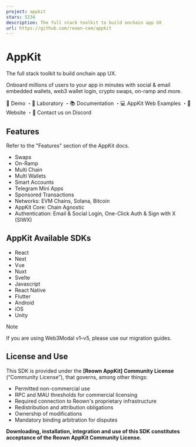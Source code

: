 ```yaml
---
project: appkit
stars: 5234
description: The full stack toolkit to build onchain app UX
url: https://github.com/reown-com/appkit
---
```


AppKit
======

The full stack toolkit to build onchain app UX.

Onboard millions of users to your app in minutes with social & email embedded wallets, web3 wallet login, crypto swaps, on-ramp and more.

🛝 Demo ・🧪 Laboratory ・📚 Documentation ・💻 AppKit Web Examples ・🔗 Website ・🛟 Contact us on Discord

Features
--------

Refer to the "Features" section of the AppKit docs.

-   Swaps
-   On-Ramp
-   Multi Chain
-   Multi Wallets
-   Smart Accounts
-   Telegram Mini Apps
-   Sponsored Transactions
-   Networks: EVM Chains, Solana, Bitcoin
-   AppKit Core: Chain Agnostic
-   Authentication: Email & Social Login, One-Click Auth & Sign with X (SIWX)

AppKit Available SDKs
---------------------

-   React
-   Next
-   Vue
-   Nuxt
-   Svelte
-   Javascript
-   React Native
-   Flutter
-   Android
-   iOS
-   Unity

Note

If you are using Web3Modal v1–v5, please use our migration guides.

License and Use
---------------

This SDK is provided under the **\[Reown AppKit\] Community License** (“Community License”), that governs, among other things:

-   Permitted non-commercial use
-   RPC and MAU thresholds for commercial licensing
-   Required connection to Reown's proprietary infrastructure
-   Redistribution and attribution obligations
-   Ownership of modifications
-   Mandatory binding arbitration for disputes

**Downloading, installation, integration and use of this SDK constitutes acceptance of the Reown AppKit Community License.**
